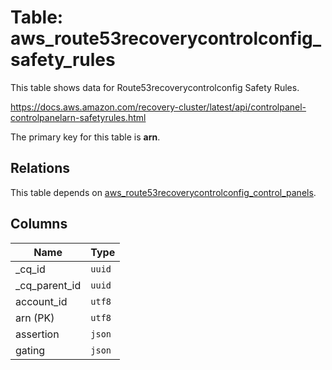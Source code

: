 # Table: aws_route53recoverycontrolconfig_safety_rules

This table shows data for Route53recoverycontrolconfig Safety Rules.

https://docs.aws.amazon.com/recovery-cluster/latest/api/controlpanel-controlpanelarn-safetyrules.html

The primary key for this table is **arn**.

## Relations

This table depends on [aws_route53recoverycontrolconfig_control_panels](aws_route53recoverycontrolconfig_control_panels).

## Columns

| Name          | Type          |
| ------------- | ------------- |
|_cq_id|`uuid`|
|_cq_parent_id|`uuid`|
|account_id|`utf8`|
|arn (PK)|`utf8`|
|assertion|`json`|
|gating|`json`|